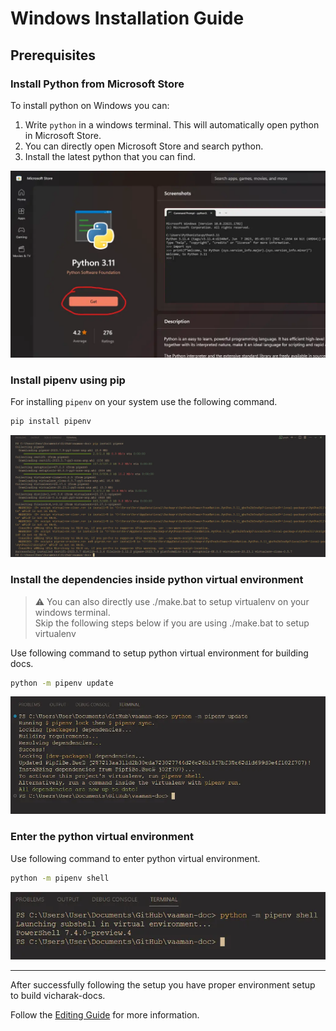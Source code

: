 # Windows Installation Guide

## Prerequisites

### Install Python from Microsoft Store

To install python on Windows you can:

1. Write `python` in a windows terminal. This will automatically open python in Microsoft Store.
2. You can directly open Microsoft Store and search python.
3. Install the latest python that you can find.

![install-python-from-store](./images/install-python-microsoft-store.webp)

### Install pipenv using pip

For installing `pipenv` on your system use the following command.

```bash
pip install pipenv
```

![install-pipenv](./images/pip-install-pipenv.webp)

### Install the dependencies inside python virtual environment

> :warning: You can also directly use ./make.bat to setup virtualenv on your windows terminal. \
> Skip the following steps below if you are using ./make.bat to setup virtualenv

Use following command to setup python virtual environment for building docs.

```bash
python -m pipenv update
```

![install-pipenv-dependencies](./images/python-pipenv-update.webp)

### Enter the python virtual environment

Use following command to enter python virtual environment.

```bash
python -m pipenv shell
```

![python-virtual-env](./images/python-pipenv-shell.webp)

---

After successfully following the setup you have proper environment setup to build vicharak-docs.

Follow the [Editing Guide](./EDITING.md) for more information.
